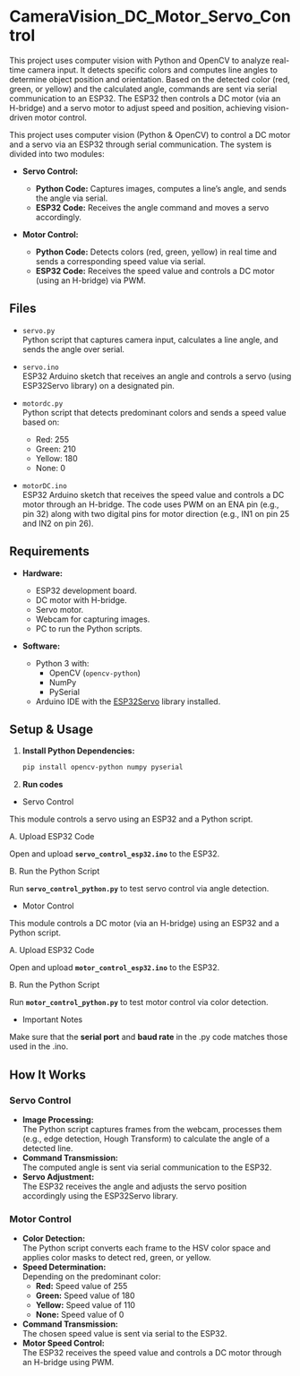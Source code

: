 # CameraVision_DC_Motor_Servo_Control
 This project uses computer vision with Python and OpenCV to analyze real-time camera input. It detects specific colors and computes line angles to determine object position and orientation. Based on the detected color (red, green, or yellow) and the calculated angle, commands are sent via serial communication to an ESP32. The ESP32 then controls a DC motor (via an H-bridge) and a servo motor to adjust speed and position, achieving vision-driven motor control.

This project uses computer vision (Python & OpenCV) to control a DC motor and a servo via an ESP32 through serial communication. The system is divided into two modules:

- **Servo Control:**  
  - **Python Code:** Captures images, computes a line’s angle, and sends the angle via serial.  
  - **ESP32 Code:** Receives the angle command and moves a servo accordingly.

- **Motor Control:**  
  - **Python Code:** Detects colors (red, green, yellow) in real time and sends a corresponding speed value via serial.  
  - **ESP32 Code:** Receives the speed value and controls a DC motor (using an H-bridge) via PWM.

## Files

- `servo.py`  
  Python script that captures camera input, calculates a line angle, and sends the angle over serial.

- `servo.ino`  
  ESP32 Arduino sketch that receives an angle and controls a servo (using ESP32Servo library) on a designated pin.

- `motordc.py`  
  Python script that detects predominant colors and sends a speed value based on:  
  - Red: 255  
  - Green: 210  
  - Yellow: 180  
  - None: 0

- `motorDC.ino`  
  ESP32 Arduino sketch that receives the speed value and controls a DC motor through an H-bridge. The code uses PWM on an ENA pin (e.g., pin 32) along with two digital pins for motor direction (e.g., IN1 on pin 25 and IN2 on pin 26).

## Requirements

- **Hardware:**
  - ESP32 development board.
  - DC motor with H-bridge.
  - Servo motor.
  - Webcam for capturing images.
  - PC to run the Python scripts.

- **Software:**
  - Python 3 with:
    - OpenCV (`opencv-python`)
    - NumPy
    - PySerial
  - Arduino IDE with the [ESP32Servo](https://github.com/madhephaestus/ESP32Servo) library installed.

## Setup & Usage

1. **Install Python Dependencies:**
   ```bash
   pip install opencv-python numpy pyserial
   ```

2. **Run codes**

* Servo Control

This module controls a servo using an ESP32 and a Python script.

A. Upload ESP32 Code

Open and upload **`servo_control_esp32.ino`** to the ESP32.

B. Run the Python Script

Run **`servo_control_python.py`** to test servo control via angle detection.



* Motor Control

This module controls a DC motor (via an H-bridge) using an ESP32 and a Python script.

A. Upload ESP32 Code

Open and upload **`motor_control_esp32.ino`** to the ESP32.

B. Run the Python Script

Run **`motor_control_python.py`** to test motor control via color detection.

- Important Notes

Make sure that the **serial port** and **baud rate** in the .py code matches those used in the .ino.



   
## How It Works

### Servo Control
- **Image Processing:**  
  The Python script captures frames from the webcam, processes them (e.g., edge detection, Hough Transform) to calculate the angle of a detected line.
- **Command Transmission:**  
  The computed angle is sent via serial communication to the ESP32.
- **Servo Adjustment:**  
  The ESP32 receives the angle and adjusts the servo position accordingly using the ESP32Servo library.

### Motor Control
- **Color Detection:**  
  The Python script converts each frame to the HSV color space and applies color masks to detect red, green, or yellow.
- **Speed Determination:**  
  Depending on the predominant color:
  - **Red:** Speed value of 255  
  - **Green:** Speed value of 180  
  - **Yellow:** Speed value of 110  
  - **None:** Speed value of 0
- **Command Transmission:**  
  The chosen speed value is sent via serial to the ESP32.
- **Motor Speed Control:**  
  The ESP32 receives the speed value and controls a DC motor through an H-bridge using PWM.

